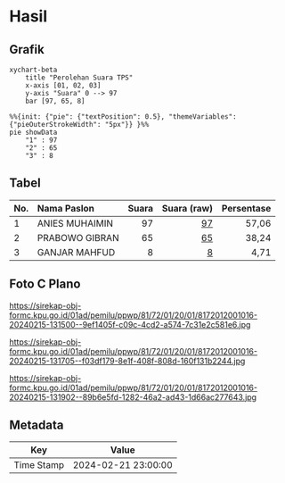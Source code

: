 # Hasil

## Grafik

```mermaid
xychart-beta
    title "Perolehan Suara TPS"
    x-axis [01, 02, 03]
    y-axis "Suara" 0 --> 97
    bar [97, 65, 8]
```

```mermaid
%%{init: {"pie": {"textPosition": 0.5}, "themeVariables": {"pieOuterStrokeWidth": "5px"}} }%%
pie showData
    "1" : 97
    "2" : 65
    "3" : 8
```

## Tabel

| No. | Nama Paslon    | Suara | Suara (raw) | Persentase |
|:--- |:-------------- | -----:| -----------:| ----------:|
| 1   | ANIES MUHAIMIN | 97    | [97][p-1]   | 57,06      |
| 2   | PRABOWO GIBRAN | 65    | [65][p-2]   | 38,24      |
| 3   | GANJAR MAHFUD  | 8     | [8][p-3]    | 4,71       |


[p-1]: https://github.com/gigit-pemilu/pemilu-2024-81-maluku/blob/main/pilpres/hitung-suara/sub/81-maluku/sub/72-kota-tual/sub/01-pulau-dullah-utara/sub/2001-fiditan/sub/016-tps/sub/paslon-1.txt
[p-2]: https://github.com/gigit-pemilu/pemilu-2024-81-maluku/blob/main/pilpres/hitung-suara/sub/81-maluku/sub/72-kota-tual/sub/01-pulau-dullah-utara/sub/2001-fiditan/sub/016-tps/sub/paslon-2.txt
[p-3]: https://github.com/gigit-pemilu/pemilu-2024-81-maluku/blob/main/pilpres/hitung-suara/sub/81-maluku/sub/72-kota-tual/sub/01-pulau-dullah-utara/sub/2001-fiditan/sub/016-tps/sub/paslon-3.txt

## Foto C Plano

https://sirekap-obj-formc.kpu.go.id/01ad/pemilu/ppwp/81/72/01/20/01/8172012001016-20240215-131500--9ef1405f-c09c-4cd2-a574-7c31e2c581e6.jpg

https://sirekap-obj-formc.kpu.go.id/01ad/pemilu/ppwp/81/72/01/20/01/8172012001016-20240215-131705--f03df179-8e1f-408f-808d-160f131b2244.jpg

https://sirekap-obj-formc.kpu.go.id/01ad/pemilu/ppwp/81/72/01/20/01/8172012001016-20240215-131902--89b6e5fd-1282-46a2-ad43-1d66ac277643.jpg


## Metadata

| Key        | Value               |
| ---------- | ------------------- |
| Time Stamp | 2024-02-21 23:00:00 |



